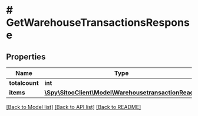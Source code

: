 # # GetWarehouseTransactionsResponse

## Properties

Name | Type | Description | Notes
------------ | ------------- | ------------- | -------------
**totalcount** | **int** |  |
**items** | [**\Spy\SitooClient\Model\WarehousetransactionRead[]**](WarehousetransactionRead.md) |  |

[[Back to Model list]](../../README.md#models) [[Back to API list]](../../README.md#endpoints) [[Back to README]](../../README.md)

